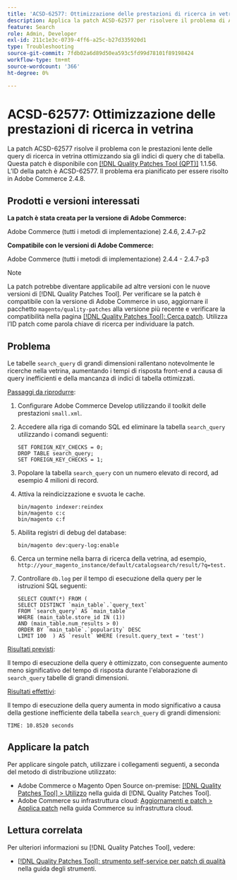 ```yaml
---
title: 'ACSD-62577: Ottimizzazione delle prestazioni di ricerca in vetrina'
description: Applica la patch ACSD-62577 per risolvere il problema di Adobe Commerce in cui le prestazioni di ricerca della vetrina si riducono a causa di una lenta esecuzione delle query causata da una grande tabella "search_query".
feature: Search
role: Admin, Developer
exl-id: 211c1e3c-0739-4ff6-a25c-b27d335920d1
type: Troubleshooting
source-git-commit: 7fdb02a6d89d50ea593c5fd99d78101f89198424
workflow-type: tm+mt
source-wordcount: '366'
ht-degree: 0%

---
```


# ACSD-62577: Ottimizzazione delle prestazioni di ricerca in vetrina

La patch ACSD-62577 risolve il problema con le prestazioni lente delle query di ricerca in vetrina ottimizzando sia gli indici di query che di tabella. Questa patch è disponibile con [[!DNL Quality Patches Tool (QPT)]](/help/tools/quality-patches-tool/quality-patches-tool-to-self-serve-quality-patches.md) 1.1.56. L’ID della patch è ACSD-62577. Il problema era pianificato per essere risolto in Adobe Commerce 2.4.8.

## Prodotti e versioni interessati

**La patch è stata creata per la versione di Adobe Commerce:**

Adobe Commerce (tutti i metodi di implementazione) 2.4.6, 2.4.7-p2

**Compatibile con le versioni di Adobe Commerce:**

Adobe Commerce (tutti i metodi di implementazione) 2.4.4 - 2.4.7-p3

>[!NOTE]
>
>La patch potrebbe diventare applicabile ad altre versioni con le nuove versioni di [!DNL Quality Patches Tool]. Per verificare se la patch è compatibile con la versione di Adobe Commerce in uso, aggiornare il pacchetto `magento/quality-patches` alla versione più recente e verificare la compatibilità nella pagina [[!DNL Quality Patches Tool]: Cerca patch](https://experienceleague.adobe.com/tools/commerce-quality-patches/index.html). Utilizza l’ID patch come parola chiave di ricerca per individuare la patch.

## Problema

Le tabelle `search_query` di grandi dimensioni rallentano notevolmente le ricerche nella vetrina, aumentando i tempi di risposta front-end a causa di query inefficienti e della mancanza di indici di tabella ottimizzati.

<u>Passaggi da riprodurre</u>:

1. Configurare Adobe Commerce Develop utilizzando il toolkit delle prestazioni `small.xml`.
1. Accedere alla riga di comando SQL ed eliminare la tabella `search_query` utilizzando i comandi seguenti:

   ```
   SET FOREIGN_KEY_CHECKS = 0;  
   DROP TABLE search_query;  
   SET FOREIGN_KEY_CHECKS = 1;  
   ```

1. Popolare la tabella `search_query` con un numero elevato di record, ad esempio 4 milioni di record.
1. Attiva la reindicizzazione e svuota le cache.

   ```
   bin/magento indexer:reindex  
   bin/magento c:c  
   bin/magento c:f  
   ```

1. Abilita registri di debug del database:

   ```
   bin/magento dev:query-log:enable  
   ```

1. Cerca un termine nella barra di ricerca della vetrina, ad esempio,
   `http://your_magento_instance/default/catalogsearch/result/?q=test.`
1. Controllare `db.log` per il tempo di esecuzione della query per le istruzioni SQL seguenti:

   ```
   SELECT COUNT(*) FROM (  
   SELECT DISTINCT `main_table`.`query_text`  
   FROM `search_query` AS `main_table`  
   WHERE (main_table.store_id IN (1))  
   AND (main_table.num_results > 0)  
   ORDER BY `main_table`.`popularity` DESC  
   LIMIT 100  ) AS `result` WHERE (result.query_text = 'test')  
   ```

<u>Risultati previsti</u>:

Il tempo di esecuzione della query è ottimizzato, con conseguente aumento meno significativo del tempo di risposta durante l&#39;elaborazione di `search_query` tabelle di grandi dimensioni.

<u>Risultati effettivi</u>:

Il tempo di esecuzione della query aumenta in modo significativo a causa della gestione inefficiente della tabella `search_query` di grandi dimensioni:

```
TIME: 10.8520 seconds  
```

## Applicare la patch

Per applicare singole patch, utilizzare i collegamenti seguenti, a seconda del metodo di distribuzione utilizzato:

* Adobe Commerce o Magento Open Source on-premise: [[!DNL Quality Patches Tool] > Utilizzo](/help/tools/quality-patches-tool/usage.md) nella guida di [!DNL Quality Patches Tool].
* Adobe Commerce su infrastruttura cloud: [Aggiornamenti e patch > Applica patch](https://experienceleague.adobe.com/docs/commerce-cloud-service/user-guide/develop/upgrade/apply-patches.html) nella guida Commerce su infrastruttura cloud.

## Lettura correlata

Per ulteriori informazioni su [!DNL Quality Patches Tool], vedere:

* [[!DNL Quality Patches Tool]: strumento self-service per patch di qualità](/help/tools/quality-patches-tool/quality-patches-tool-to-self-serve-quality-patches.md) nella guida degli strumenti.
